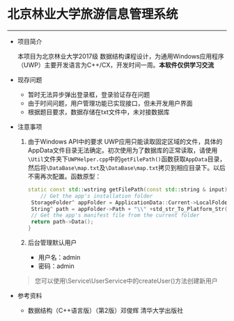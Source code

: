 # 北京林业大学旅游信息管理系统

***
* 项目简介

  本项目为北京林业大学2017级 数据结构课程设计，为通用Windows应用程序（UWP）主要开发语言为C++/CX，开发时间一周。**本软件仅供学习交流**

* 现存问题

  * 暂时无法异步弹出登录框，登录验证存在问题
  * 由于时间问题，用户管理功能已实现接口，但未开发用户界面
  * 根据题目要求，数据存储在txt文件中，未对接数据库


* 注意事项
    1. 由于Windows API中的要求 UWP应用只能读取固定区域的文件，具体的AppData文件目录无法确定。初次使用为了数据库的正常读取，请使用`\Util`文件夹下`UWPHelper.cpp`中的`getFilePath()`函数获取`AppData`目录，然后将`\DataBase\map.txt`及`\DataBase\map.txt`拷贝到相应目录下。以后不需再次配置。函数原型：

       ```c++
       static const std::wstring getFilePath(const std::string & input) {
           // Get the app's installation folder
        StorageFolder^ appFolder = ApplicationData::Current->LocalFolder;
        String^ path = appFolder->Path + "\\" +std_str_To_Platform_Str(input);
        // Get the app's manifest file from the current folder
        return path->Data();
       }
       ```

    2. 后台管理默认用户
       * 用户名：admin
       * 密码：admin
	> 您可以使用\Service\UserService中的createUser()方法创建新用户

* 参考资料
  * 数据结构（C++语言版）（第2版）邓俊辉 清华大学出版社